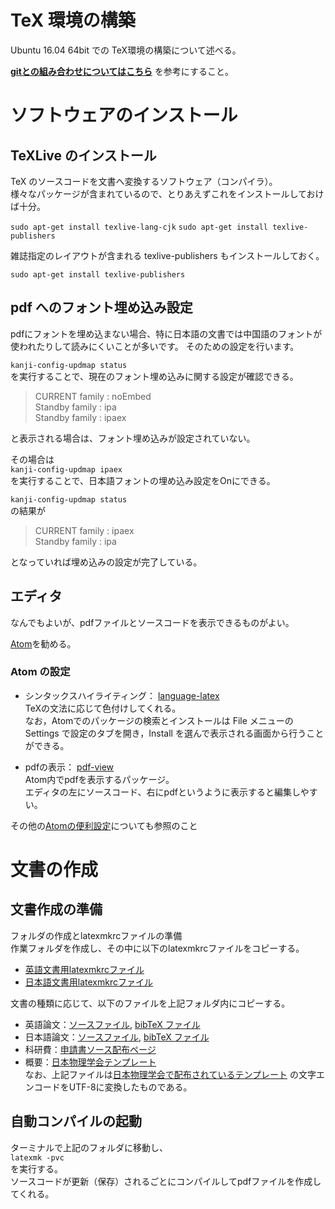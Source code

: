 # TeX 環境の構築

Ubuntu 16.04 64bit での TeX環境の構築について述べる。

**[gitとの組み合わせについてはこちら](git_integration.md)** を参考にすること。

# ソフトウェアのインストール
## TeXLive のインストール

TeX のソースコードを文書へ変換するソフトウェア（コンパイラ）。  
様々なパッケージが含まれているので、とりあえずこれをインストールしておけば十分。

`sudo apt-get install texlive-lang-cjk`
`sudo apt-get install texlive-publishers`

雑誌指定のレイアウトが含まれる texlive-publishers もインストールしておく。

`sudo apt-get install texlive-publishers`


## pdf へのフォント埋め込み設定

pdfにフォントを埋め込まない場合、特に日本語の文書では中国語のフォントが使われたりして読みにくいことが多いです。
そのための設定を行います。

`kanji-config-updmap status`  
を実行することで、現在のフォント埋め込みに関する設定が確認できる。
> CURRENT family : noEmbed  
> Standby family : ipa  
> Standby family : ipaex  

と表示される場合は、フォント埋め込みが設定されていない。

その場合は  
`kanji-config-updmap ipaex`  
を実行することで、日本語フォントの埋め込み設定をOnにできる。

`kanji-config-updmap status`  
の結果が
> CURRENT family : ipaex  
> Standby family : ipa

となっていれば埋め込みの設定が完了している。

## エディタ

なんでもよいが、pdfファイルとソースコードを表示できるものがよい。

[Atom](https://atom.io/)を勧める。

### Atom の設定
+ シンタックスハイライティング： [language-latex](https://atom.io/packages/language-latex)  
TeXの文法に応じて色付けしてくれる。  
なお，Atomでのパッケージの検索とインストールは File メニューの Settings で設定のタブを開き，Install を選んで表示される画面から行うことができる。

+ pdfの表示： [pdf-view](https://atom.io/packages/pdf-view)  
Atom内でpdfを表示するパッケージ。  
エディタの左にソースコード、右にpdfというように表示すると編集しやすい。

その他の[Atomの便利設定](../ubuntu/atom.md)についても参照のこと

# 文書の作成
## 文書作成の準備
フォルダの作成とlatexmkrcファイルの準備  
作業フォルダを作成し、その中に以下のlatexmkrcファイルをコピーする。
+ [英語文書用latexmkrcファイル](English/latexmkrc)
+ [日本語文書用latexmkrcファイル](Japanese/latexmkrc)

文書の種類に応じて、以下のファイルを上記フォルダ内にコピーする。
+ 英語論文：[ソースファイル](English/manuscript.tex), [bibTeX ファイル](English/refs.bib)
+ 日本語論文：[ソースファイル](Japanese/manuscript.tex), [bibTeX ファイル](English/refs.bib)
+ 科研費：[申請書ソース配布ページ](http://osksn2.hep.sci.osaka-u.ac.jp/~taku/kakenhiLaTeX/)
+ 概要：[日本物理学会テンプレート](Japanese/JPS_texTemplate.tex)  
なお、上記ファイルは[日本物理学会で配布されているテンプレート](https://www.gakkai-web.net/gakkai/jps/jps_n/template.html) の文字エンコードをUTF-8に変換したものである。

## 自動コンパイルの起動
ターミナルで上記のフォルダに移動し、  
`latexmk -pvc`  
を実行する。  
ソースコードが更新（保存）されるごとにコンパイルしてpdfファイルを作成してくれる。
